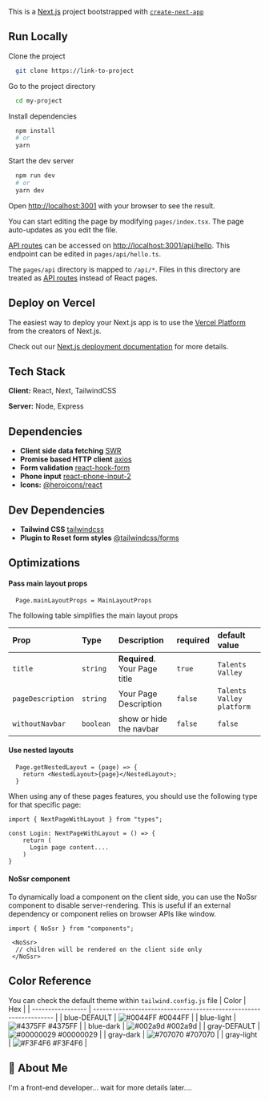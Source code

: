 This is a [Next.js](https://nextjs.org/) project bootstrapped with [`create-next-app`](https://github.com/vercel/next.js/tree/canary/packages/create-next-app)

## Run Locally

Clone the project

```bash
  git clone https://link-to-project
```

Go to the project directory

```bash
  cd my-project
```

Install dependencies

```bash
  npm install
  # or
  yarn
```

Start the dev server

```bash
  npm run dev
  # or
  yarn dev
```

Open [http://localhost:3001](http://localhost:3001) with your browser to see the result.

You can start editing the page by modifying `pages/index.tsx`. The page auto-updates as you edit the file.

[API routes](https://nextjs.org/docs/api-routes/introduction) can be accessed on [http://localhost:3001/api/hello](http://localhost:3001/api/hello). This endpoint can be edited in `pages/api/hello.ts`.

The `pages/api` directory is mapped to `/api/*`. Files in this directory are treated as [API routes](https://nextjs.org/docs/api-routes/introduction) instead of React pages.

## Deploy on Vercel

The easiest way to deploy your Next.js app is to use the [Vercel Platform](https://vercel.com/new?utm_medium=default-template&filter=next.js&utm_source=create-next-app&utm_campaign=create-next-app-readme) from the creators of Next.js.

Check out our [Next.js deployment documentation](https://nextjs.org/docs/deployment) for more details.

## Tech Stack

**Client:** React, Next, TailwindCSS

**Server:** Node, Express

## Dependencies

- **Client side data fetching** [SWR](https://swr.vercel.app/docs/getting-started)
- **Promise based HTTP client** [axios](https://axios-http.com/docs/intro)
- **Form validation** [react-hook-form](https://www.npmjs.com/package/react-hook-form)
- **Phone input** [react-phone-input-2](https://www.npmjs.com/package/react-phone-input-2)
- **Icons:** [@heroicons/react](https://www.npmjs.com/package/@heroicons/react)

## Dev Dependencies

- **Tailwind CSS** [tailwindcss](https://tailwindcss.com)
- **Plugin to Reset form styles** [@tailwindcss/forms](https://github.com/tailwindlabs/tailwindcss-forms)

## Optimizations

#### Pass main layout props

```Pages features
  Page.mainLayoutProps = MainLayoutProps
```

The following table simplifies the main layout props

| Prop              | Type      | Description                   | required | default value             |
| :---------------- | :-------- | :---------------------------- | :------- | :------------------------ |
| `title`           | `string`  | **Required**. Your Page title | `true`   | `Talents Valley`          |
| `pageDescription` | `string`  | Your Page Description         | `false`  | `Talents Valley platform` |
| `withoutNavbar`   | `boolean` | show or hide the navbar       | `false`  | `false`                   |

#### Use nested layouts

```Pages features
  Page.getNestedLayout = (page) => {
    return <NestedLayout>{page}</NestedLayout>;
  }
```

When using any of these pages features, you should use the following type for that specific page:

```
import { NextPageWithLayout } from "types";

const Login: NextPageWithLayout = () => {
    return (
      Login page content....
    )
}
```

#### NoSsr component

To dynamically load a component on the client side, you can use the NoSsr component to disable server-rendering.
This is useful if an external dependency or component relies on browser APIs like window.

```NoSsr usage example
import { NoSsr } from "components";

 <NoSsr>
  // children will be rendered on the client side only
 </NoSsr>

```

## Color Reference

You can check the default theme within `tailwind.config.js` file
| Color | Hex |
| ----------------- | ------------------------------------------------------------------ |
| blue-DEFAULT | ![#0044FF](https://via.placeholder.com/10/0044FF?text=+) #0044FF |
| blue-light | ![#4375FF](https://via.placeholder.com/10/4375FF?text=+) #4375FF |
| blue-dark | ![#002a9d](https://via.placeholder.com/10/002a9d?text=+) #002a9d |
| gray-DEFAULT | ![#00000029](https://via.placeholder.com/10/00000029?text=+) #00000029 |
| gray-dark | ![#707070](https://via.placeholder.com/10/707070?text=+) #707070 |
| gray-light | ![#F3F4F6](https://via.placeholder.com/10/F3F4F6?text=+) #F3F4F6 |

## 🚀 About Me

I'm a front-end developer...
wait for more details later....
